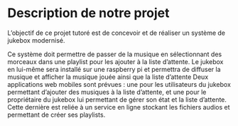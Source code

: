 # Description de notre projet

L’objectif de ce projet tutoré est de concevoir et de réaliser un système de jukebox modernisé.

Ce système doit permettre de passer de la musique en sélectionnant des morceaux dans une playlist pour les ajouter à la liste d’attente.
Le jukebox en lui-même sera installé sur une raspberry pi et permettra de diffuser la musique et afficher la musique jouée ainsi que la liste d’attente 
Deux applications web mobiles sont prévues : une pour les utilisateurs du jukebox permettant d’ajouter des musiques à la liste d’attente, et une pour le propriétaire du jukebox lui permettant de gérer son état et la liste d’attente. Cette dernière est reliée à un service en ligne stockant les fichiers audios et permettant de créer ses playlists.




